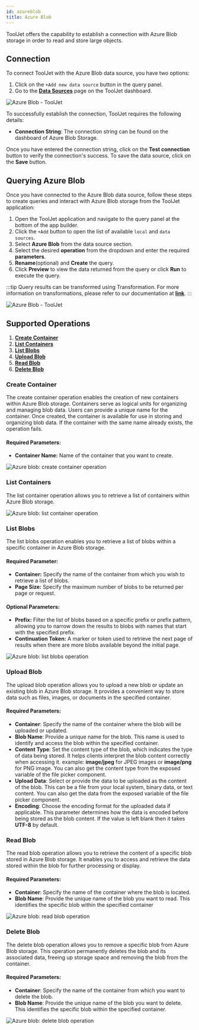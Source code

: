 ```yaml
---
id: azureblob
title: Azure Blob
---
```


ToolJet offers the capability to establish a connection with Azure Blob storage in order to read and store large objects.

## Connection

To connect ToolJet with the Azure Blob data source, you have two options:
1. Click on the `+Add new data source` button in the query panel.
2. Go to the **[Data Sources](/docs/data-sources/overview)** page on the ToolJet dashboard.

<div style={{textAlign: 'center'}}>

<img className="screenshot-full" src="/img/datasource-reference/azureblob/gdsazure-new.gif" alt="Azure Blob - ToolJet" />

</div>

To successfully establish the connection, ToolJet requires the following details:
- **Connection String**: The connection string can be found on the dashboard of Azure Blob Storage.

Once you have entered the connection string, click on the **Test connection** button to verify the connection's success. To save the data source, click on the **Save** button.

## Querying Azure Blob

Once you have connected to the Azure Blob data source, follow these steps to create queries and interact with Azure Blob storage from the ToolJet application:

1. Open the ToolJet application and navigate to the query panel at the bottom of the app builder.
2. Click the `+Add` button to open the list of available `local` and `data sources`.
3. Select **Azure Blob** from the data source section.
4. Select the desired **operation** from the dropdown and enter the required **parameters**.
5. **Rename**(optional) and **Create** the query.
6. Click **Preview** to view the data returned from the query or click **Run** to execute the query.

:::tip
Query results can be transformed using Transformation. For more information on transformations, please refer to our documentation at **[link](/docs/tutorial/transformations)**.
:::

<div style={{textAlign: 'center'}}>

<img className="screenshot-full" src="/img/datasource-reference/azureblob/queries.png" alt="Azure Blob - ToolJet" />

</div>

## Supported Operations

1. **[Create Container](#create-container)**
2. **[List Containers](#list-containers)**
3. **[List Blobs](#list-blobs)**
4. **[Upload Blob](#upload-blob)**
5. **[Read Blob](#read-blob)**
6. **[Delete Blob](#delete-blob)**


### Create Container

The create container operation enables the creation of new containers within Azure Blob storage. Containers serve as logical units for organizing and managing blob data. Users can provide a unique name for the container. Once created, the container is available for use in storing and organizing blob data. If the container with the same name already exists, the operation fails.

#### Required Parameters:

- **Container Name:** Name of the container that you want to create. 

<div style={{textAlign: 'center'}}>

<img className="screenshot-full" src="/img/datasource-reference/azureblob/createcontainer.png" alt="Azure blob: create container operation" />

</div>

### List Containers

The list container operation allows you to retrieve a list of containers within Azure Blob storage.

<div style={{textAlign: 'center'}}>

<img className="screenshot-full" src="/img/datasource-reference/azureblob/listcon.png" alt="Azure blob: list container operation" />

</div>

### List Blobs

The list blobs operation enables you to retrieve a list of blobs within a specific container in Azure Blob storage. 

#### Required Parameter:

- **Container:** Specify the name of the container from which you wish to retrieve a list of blobs.
- **Page Size:** Specify the maximum number of blobs to be returned per page or request.

#### Optional Parameters: 

- **Prefix:** Filter the list of blobs based on a specific prefix or prefix pattern, allowing you to narrow down the results to blobs with names that start with the specified prefix.
- **Continuation Token:** A marker or token used to retrieve the next page of results when there are more blobs available beyond the initial page.

<div style={{textAlign: 'center'}}>

<img className="screenshot-full" src="/img/datasource-reference/azureblob/listblobs.png" alt="Azure blob: list blobs operation" />

</div>

### Upload Blob

The upload blob operation allows you to upload a new blob or update an existing blob in Azure Blob storage. It provides a convenient way to store data such as files, images, or documents in the specified container.

#### Required Parameters:

- **Container**: Specify the name of the container where the blob will be uploaded or updated.
- **Blob Name**: Provide a unique name for the blob. This name is used to identify and access the blob within the specified container.
- **Content Type**: Set the content type of the blob, which indicates the type of data being stored. It helps clients interpret the blob content correctly when accessing it. example: **image/jpeg** for JPEG images or **image/png** for PNG image. You can also get the content type from the exposed variable of the file picker component.
- **Upload Data**: Select or provide the data to be uploaded as the content of the blob. This can be a file from your local system, binary data, or text content. You can also get the data from the exposed variable of the file picker component.
- **Encoding**: Choose the encoding format for the uploaded data if applicable. This parameter determines how the data is encoded before being stored as the blob content. If the value is left blank then it takes **UTF-8** by default.

### Read Blob

The read blob operation allows you to retrieve the content of a specific blob stored in Azure Blob storage. It enables you to access and retrieve the data stored within the blob for further processing or display.

#### Required Parameters:

- **Container**: Specify the name of the container where the blob is located.
- **Blob Name**: Provide the unique name of the blob you want to read. This identifies the specific blob within the specified container

<div style={{textAlign: 'center'}}>

<img className="screenshot-full" src="/img/datasource-reference/azureblob/read.png" alt="Azure blob: read blob operation" />

</div>

### Delete Blob

The delete blob operation allows you to remove a specific blob from Azure Blob storage. This operation permanently deletes the blob and its associated data, freeing up storage space and removing the blob from the container.

#### Required Parameters:

- **Container**: Specify the name of the container from which you want to delete the blob.
- **Blob Name**: Provide the unique name of the blob you want to delete. This identifies the specific blob within the specified container.

<div style={{textAlign: 'center'}}>

<img className="screenshot-full" src="/img/datasource-reference/azureblob/delete.png" alt="Azure blob: delete blob operation" />

</div>

